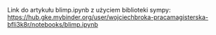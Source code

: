 Link do artykułu blimp.ipynb z użyciem biblioteki sympy:
https://hub.gke.mybinder.org/user/wojciechbroka-pracamagisterska-bfli3k8r/notebooks/blimp.ipynb
